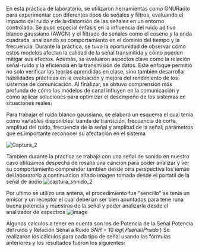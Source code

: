 En esta práctica de laboratorio, se utilizaron herramientas como GNURadio para experimentar con diferentes tipos de señales y filtros, evaluando el impacto del ruido y de la distorsión de las señales en un entorno controlado. Se puso
especial énfasis en la influencia del ruido aditivo blanco gaussiano (AWGN) y el filtrado de señales como el coseno y la onda cuadrada, analizando su comportamiento en el
dominio del tiempo y la frecuencia. Durante la práctica, se tuvo la oportunidad de observar cómo estos modelos afectan la calidad de la señal transmitida y cómo pueden mitigar sus efectos. Además, se evaluaron
aspectos clave como la relación señal-ruido y la eficiencia en la transmisión de datos.
Este enfoque permitió no solo verificar las teorías aprendidas en clase, sino también desarrollar habilidades prácticas en la evaluación y mejora del rendimiento de los sistemas de comunicación. Al finalizar, se obtuvo 
comprensión más profunda de cómo los modelos de canal influyen en la comunicación y cómo aplicar soluciones para optimizar el desempeño de los sistemas en situaciones reales.

Para trabajar el ruido blanco gaussiano, se elaboró un esquema el cual tenía como variables disponibles: banda de transición, frecuencia de corte, amplitud del ruido, frecuencia de la señal y amplitud de la señal; parámetros que es importante reconocer su afectación en el sistema

![Captura_2](https://github.com/user-attachments/assets/02d3e9d1-149d-4720-b279-80ad0ec9fce2)

Tambien durante la practica se trabajo con una señal de sonido en nuestro caso utilizamos despecha de rosalia una cancion para poder analizar y ver su comportamiento comprender tambien desde otra perspectiva los temas del
laboratorio a continuacion añado imagen tomada desde el portatil de la señal de audio
![captura_sonido_2](https://github.com/user-attachments/assets/5a1688f3-9b05-4d29-928f-d0737cd51aa1)

Por ultimo se utilizo una antena, el procedimiento fue "sencillo" se tenia un emisor y un receptor el cual deberian ser bien apuntados para tene runa buena potencia y muestras de la señal y poder analizarla desde el analizador de espectros 
![image](https://github.com/user-attachments/assets/d48c1d80-b328-4982-a8ae-058259502ca4)

Algunos calculos a tener en cuenta son los de Potencia de la Señal Potencia del ruido y Relación Señal a Ruido
𝑆𝑁𝑅 = 10 𝑙𝑜𝑔( 𝑃𝑠𝑒ñ𝑎𝑙/𝑃𝑟𝑢𝑖𝑑𝑜 ) Se realizaron los cálculos para cada tipo de señal usando las fórmulas anteriores y los resultados fueron los siguientes:
